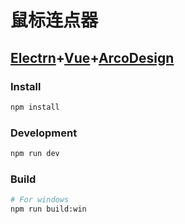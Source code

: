 # 鼠标连点器

## [Electrn](https://www.electronjs.org/)+[Vue](https://cn.vuejs.org/)+[ArcoDesign](https://arco.design/)

### Install

```bash
npm install
```

### Development

```bash
npm run dev
```

### Build

```bash
# For windows
npm run build:win
```
